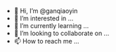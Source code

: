 - 👋 Hi, I’m @ganqiaoyin
- 👀 I’m interested in ...
- 🌱 I’m currently learning ...
- 💞️ I’m looking to collaborate on ...
- 📫 How to reach me ...

<!---
ganqiaoyin/ganqiaoyin is a ✨ special ✨ repository because its `README.md` (this file) appears on your GitHub profile.
You can click the Preview link to take a look at your changes.
--->
